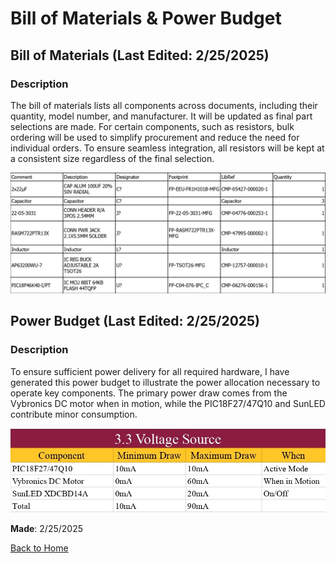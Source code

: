 # Bill of Materials & Power Budget

## Bill of Materials (__Last Edited__: 2/25/2025)

### Description
The bill of materials lists all components across documents, including their quantity, model number, and manufacturer. It will be updated as final part selections are made. For certain components, such as resistors, bulk ordering will be used to simplify procurement and reduce the need for individual orders. To ensure seamless integration, all resistors will be kept at a consistent size regardless of the final selection.

![Bill of Materials](https://raw.githubusercontent.com/emwall527/emwall.github.io/refs/heads/main/Pictures/BOM%20for%20Subsystem.jpg)

## Power Budget (__Last Edited__: 2/25/2025)

### Description
To ensure sufficient power delivery for all required hardware, I have generated this power budget to illustrate the power allocation necessary to operate key components. The primary power draw comes from the Vybronics DC motor when in motion, while the PIC18F27/47Q10 and SunLED contribute minor consumption.

![Power Budget](https://raw.githubusercontent.com/emwall527/emwall.github.io/refs/heads/main/Pictures/Power%20Budget%20for%20Subsystem.jpg)

__Made__: 2/25/2025

[Back to Home](index.md)
